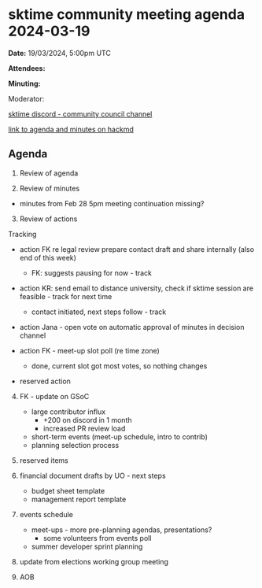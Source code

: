 
# sktime community meeting agenda 2024-03-19

**Date:** 
19/03/2024, 5:00pm UTC

**Attendees:**

**Minuting:**

Moderator:

[sktime discord - community council channel](https://discord.com/channels/1075852648688930887/1075852649590706239)

[link to agenda and minutes on hackmd](https://hackmd.io/6mhRYLMQRHC6Z7I2NYR_2A)

## Agenda

1. Review of agenda

2. Review of minutes
* minutes from Feb 28 5pm meeting continuation missing?

3. Review of actions

Tracking

* action FK re legal review prepare contact draft and share internally (also end of this week)
    * FK: suggests pausing for now - track
* action KR: send email to distance university, check if sktime session are feasible - track for next time
    * contact initiated, next steps follow - track
* action Jana - open vote on automatic approval of minutes in decision channel

* action FK - meet-up slot poll (re time zone)
    * done, current slot got most votes, so nothing changes
* reserved action

4. FK - update on GSoC

    * large contributor influx
        * +200 on discord in 1 month
        * increased PR review load
    * short-term events (meet-up schedule, intro to contrib)
    * planning selection process

5. reserved items

6. financial document drafts by UO - next steps
    * budget sheet template
    * management report template

7. events schedule

    * meet-ups - more pre-planning agendas, presentations?
        * some volunteers from events poll
    * summer developer sprint planning

8. update from elections working group meeting

9. AOB

